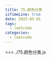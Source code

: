 ```yaml
---
title: 75.颜色分类
isTimeLine: true
date: 2025-05-01
tags:
  - leetcode
categories:
  - leetcode
---
```


<<< ./75.颜色分类.js
